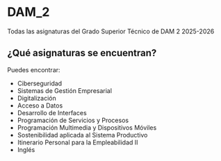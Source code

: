 # DAM\_2
Todas las asignaturas del Grado Superior Técnico de DAM 2 2025-2026

## ¿Qué asignaturas se encuentran?
Puedes encontrar:
- Ciberseguridad
- Sistemas de Gestión Empresarial
- Digitalización
- Acceso a Datos
- Desarrollo de Interfaces
- Programación de Servicios y Procesos
- Programación Multimedia y Dispositivos Móviles
- Sostenibilidad aplicada al Sistema Productivo
- Itinerario Personal para la Empleabilidad II
- Inglés
